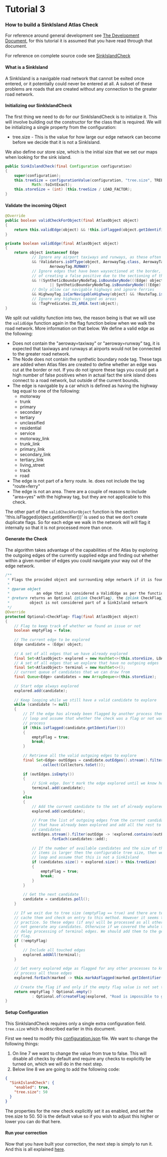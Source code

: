 # Tutorial 3
### How to build a SinkIsland Atlas Check

For reference around general development see [The Development Document](../dev.md), for this tutorial it is assumed
that you have read through that document.

For reference on complete source code see [SinkIslandCheck](../../src/main/java/org/openstreetmap/altas/checks/validation/linear/edges/SinkIslandCheck.java)

#### What is a SinkIsland

A SinkIsland is a navigable road network that cannot be exited once entered, or it potentially could never be
entered at all. A subset of these problems are roads that are created without any connection to the greater road
network.
 
#### Initializing our SinkIslandCheck
The first thing we need to do for our SinkIslandCheck is to initialize it. This will involve building out the
constructor for the class that is required. We will be initializing a single property from the configuration:
- tree.size - This is the value for how large our edge network can become before we decide that it is not a SinkIsland.

We also define our store size, which is the initial size that we set our maps when looking for the sink island. 

```java
public SinkIslandCheck(final Configuration configuration)
{
    super(configuration);
    this.treeSize = configurationValue(configuration, "tree.size", TREE_SIZE_DEFAULT,
            Math::toIntExact);
    this.storeSize = (int) (this.treeSize / LOAD_FACTOR);
}
```

#### Validate the incoming Object
```java
@Override
public boolean validCheckForObject(final AtlasObject object)
{
    return this.validEdge(object) && !this.isFlagged(object.getIdentifier());
}

private boolean validEdge(final AtlasObject object)
{
    return object instanceof Edge
            // Ignore any airport taxiways and runways, as these often create a sinkisland
            && !Validators.isOfType(object, AerowayTag.class, AerowayTag.TAXIWAY,
                    AerowayTag.RUNWAY)
            // Ignore edges that have been waysectioned at the border, as has high probability
            // of creating a false positive due to the sectioning of the way
            && !(SyntheticBoundaryNodeTag.isBoundaryNode(((Edge) object).end())
                    || SyntheticBoundaryNodeTag.isBoundaryNode(((Edge) object).start()))
            // Only allow car navigable highways and ignore ferries
            && HighwayTag.isCarNavigableHighway(object) && !RouteTag.isFerry(object)
            // Ignore any highways tagged as areas
            && !TagPredicates.IS_AREA.test(object);
}
```

We split out validity function into two, the reason being is that we will use the `validEdge` function again in the 
flag function below when we walk the road network. More information on that below. We define a valid edge as the following:
- Does not contain the "aeroway=taxiway" or "aeroway=runway" tag, it is expected that taxiways and runways at airports would not be 
    connected to the greater road network.
- The Node does not contain the synthetic boundary node tag. These tags are added when Atlas files are created
    to define whether an edge was cut at the border or not. If you do not ignore these tags you could get a high number
    of false positives when in actual fact the sink island does connect to a road network, but outside of the current bounds.
- The edge is navigable by a car which is defined as having the highway tag equal to one of the following:
    - motorway
    - trunk
    - primary
    - secondary
    - tertiary
    - unclassified
    - residential
    - service
    - motorway_link
    - trunk_link
    - primary_link
    - secondary_link
    - tertiary_link
    - living_street
    - track
    - road
- The edge is not part of a ferry route. Ie. does not include the tag "route=ferry"
- The edge is not an area. There are a couple of reasons to include "area=yes" with the highway tag, but they
    are not applicable to this check.
    
The other part of the `validCheckForObject` function is the section '!this.isFlagged(object.getIdentifier())' is used so that 
we don't create duplicate flags. So for each edge we walk in the network will will flag it internally so that it is not processed more than once.

#### Generate the Check

The algorithm takes advantage of the capabilities of the Atlas by exploring the outgoing edges of the currently supplied edge and finding 
out whether within a given number of edges you could navigate your way out of the edge network. 

```java
/**
 * Flags the provided object and surrounding edge network if it is found to be a SinkIsland
 *
 * @param object
 *            an edge that is considered a ValidEdge as per the function validEdge
 * @return returns an Optional {@link CheckFlag}, the {@link CheckFlag} will be empty if the
 *         object is not considered part of a SinkIsland network
 */
@Override
protected Optional<CheckFlag> flag(final AtlasObject object)
{
    // Flag to keep track of whether we found an issue or not
    boolean emptyFlag = false;
    
    // The current edge to be explored
    Edge candidate = (Edge) object;
    
    // A set of all edges that we have already explored
    final Set<AtlasObject> explored = new HashSet<>(this.storeSize, LOAD_FACTOR);
    // A set of all edges that we explore that have no outgoing edges
    final Set<AtlasObject> terminal = new HashSet<>();
    // current queue of candidates that we can draw from
    final Queue<Edge> candidates = new ArrayDeque<>(this.storeSize);
    
    // Start edge always explored
    explored.add(candidate);
    
    // Keep looping while we still have a valid candidate to explore
    while (candidate != null)
    {
        // If the edge has already been flagged by another process then we can break out of the
        // loop and assume that whether the check was a flag or not was handled by the other
        // process
        if (this.isFlagged(candidate.getIdentifier()))
        {
            emptyFlag = true;
            break;
        }
    
        // Retrieve all the valid outgoing edges to explore
        final Set<Edge> outEdges = candidate.outEdges().stream().filter(this::validEdge)
                .collect(Collectors.toSet());
    
        if (outEdges.isEmpty())
        {
            // Sink edge. Don't mark the edge explored until we know how big the tree is
            terminal.add(candidate);
        }
        else
        {
            // Add the current candidate to the set of already explored edges
            explored.add(candidate);
    
            // From the list of outgoing edges from the current candidate filter out any edges
            // that have already been explored and add all the rest to the queue of possible
            // candidates
            outEdges.stream().filter(outEdge -> !explored.contains(outEdge))
                    .forEach(candidates::add);
    
            // If the number of available candidates and the size of the currently explored
            // items is larger then the configurable tree size, then we can break out of the
            // loop and assume that this is not a SinkIsland
            if (candidates.size() + explored.size() > this.treeSize)
            {
                emptyFlag = true;
                break;
            }
        }
    
        // Get the next candidate
        candidate = candidates.poll();
    }
    
    // If we exit due to tree size (emptyFlag == true) and there are terminal edges we could
    // cache them and check on entry to this method. However it seems to happen too rare in
    // practice. So these edges (if any) will be processed as all others. Even though they would
    // not generate any candidates. Otherwise if we covered the whole tree, there is no need to
    // delay processing of terminal edges. We should add them to the geometry we are going to
    // flag.
    if (!emptyFlag)
    {
        // Include all touched edges
        explored.addAll(terminal);
    }
    
    // Set every explored edge as flagged for any other processes to know that we have already
    // process all those edges
    explored.forEach(marked -> this.markAsFlagged(marked.getIdentifier()));
    
    // Create the flag if and only if the empty flag value is not set to false
    return emptyFlag ? Optional.empty()
            : Optional.of(createFlag(explored, "Road is impossible to get out of."));
}
```

#### Setup Configuration

This SinkIslandCheck requires only a single extra configuration field. `tree.size` which is described earlier in this
document. 

First we need to modify this [configuration.json](../../config/configuration.json) file. We want to change the following things:
1. On line 7 we want to change the value from true to false. This will disable all checks by default and require
any checks to explicitly be turned on, which we will do in the next step.
2. Below line 8 we are going to add the following code:
```json
{
  "SinkIslandCheck": {
    "enabled": true,
    "tree.size": 50
  }
}
```

The properties for the new check explicitly set it as enabled, and set the tree.size to 50. 50 is the default value
so if you wish to adjust this higher or lower you can do that here.

#### Run your correction

Now that you have built your correction, the next step is simply to run it. And this is all explained [here](../standalone.md).
